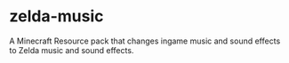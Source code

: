 # zelda-music
A Minecraft Resource pack that changes ingame music and sound effects to Zelda music and sound effects.
